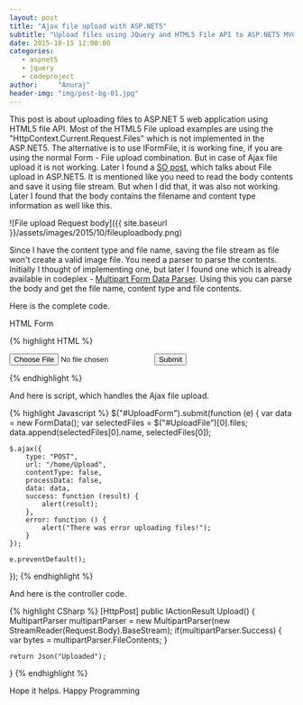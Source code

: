 ```yaml
---
layout: post
title: "Ajax file upload with ASP.NET5"
subtitle: "Upload files using JQuery and HTML5 File API to ASP.NET5 MVC6 web application"
date: 2015-10-15 12:00:00
categories: 
   - aspnet5
   - jquery
   - codeproject
author:     "Anuraj"
header-img: "img/post-bg-01.jpg"
---
```

This post is about uploading files to ASP.NET 5 web application using HTML5 file API. Most of the HTML5 File upload examples are using the "HttpContext.Current.Request.Files"  which is not implemented in the ASP.NET5. The alternative is to use IFormFile, it is working fine, if you are using the normal Form - File upload combination. But in case of Ajax file upload it is not working. Later I found a [SO post](http://stackoverflow.com/a/26445416/38024), which talks about File upload in ASP.NET5. It is mentioned like you need to read the body contents and save it using file stream. But when I did that, it was also not working. Later I found that the body contains the filename and content type information as well like this.

![File upload Request body]({{ site.baseurl }}/assets/images/2015/10/fileuploadbody.png)

Since I have the content type and file name, saving the file stream as file won't create a valid image file. You need a parser to parse the contents. Initially I thought of implementing one, but later I found one which is already available in codeplex - [Multipart Form Data Parser](http://multipartparser.codeplex.com/). Using this you can parse the body and get the file name, content type and file contents. 

Here is the complete code. 

HTML Form

{% highlight HTML %}
<form id="UploadForm" asp-action="upload" asp-controller="home">
    <input class="form-control" type="file" name="UploadFile" id="UploadFile" accept="image/*" />
    <input type="submit" value="Submit" class="btn btn-default" />   
</form>
{% endhighlight %}

And here is script, which handles the Ajax file upload.

{% highlight Javascript %}
$("#UploadForm").submit(function (e) {
	var data = new FormData();
	var selectedFiles = $("#UploadFile")[0].files;
	data.append(selectedFiles[0].name, selectedFiles[0]);

	$.ajax({
		type: "POST",
		url: "/home/Upload",
		contentType: false,
		processData: false,
		data: data,
		success: function (result) {
			alert(result);
		},
		error: function () {
			alert("There was error uploading files!");
		}
	});

	e.preventDefault();
});
{% endhighlight %}

And here is the controller code.

{% highlight CSharp %}
[HttpPost]
public IActionResult Upload()
{
    MultipartParser multipartParser = 
        new MultipartParser(new StreamReader(Request.Body).BaseStream);
    if(multipartParser.Success)
    {
        var bytes = multipartParser.FileContents;
    }
    
    return Json("Uploaded");
}
{% endhighlight %}

Hope it helps. Happy Programming